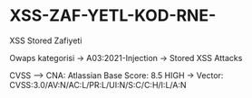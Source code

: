 # XSS-ZAF-YETL-KOD-RNE-
XSS Stored Zafiyeti

Owaps kategorisi -> A03:2021-Injection -> Stored XSS Attacks

CVSS --> CNA:  Atlassian Base Score: 8.5 HIGH -> Vector:  CVSS:3.0/AV:N/AC:L/PR:L/UI:N/S:C/C:H/I:L/A:N
